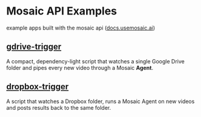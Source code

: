 # Mosaic API Examples

example apps built with the mosaic api ([docs.usemosaic.ai](https://docs.usemosaic.ai))

## [gdrive-trigger](https://github.com/mosaic-ai-labs/api-examples/tree/main/gdrive-trigger)

A compact, dependency-light script that watches a single Google Drive folder and pipes every new video through a Mosaic **Agent**.

## [dropbox-trigger](https://github.com/mosaic-ai-labs/api-examples/tree/main/dropbox-trigger)

A script that watches a Dropbox folder, runs a Mosaic Agent on new videos and posts results back to the same folder.




